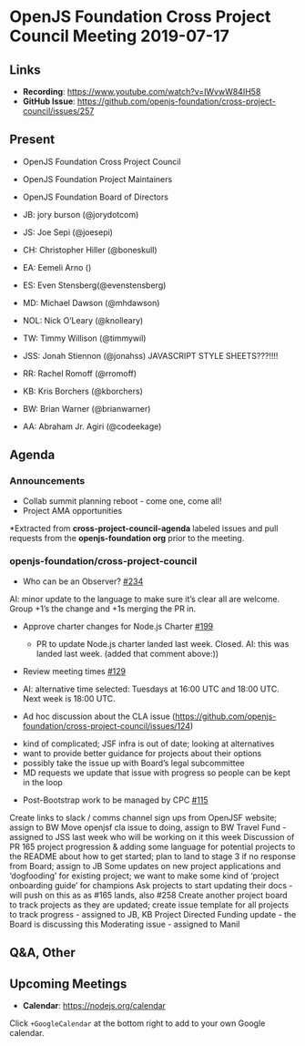 # OpenJS Foundation Cross Project Council Meeting 2019-07-17

## Links

* **Recording**:  https://www.youtube.com/watch?v=IWvwW84IH58
* **GitHub Issue**: https://github.com/openjs-foundation/cross-project-council/issues/257

## Present

* OpenJS Foundation Cross Project Council
* OpenJS Foundation Project Maintainers
* OpenJS Foundation Board of Directors

* JB: jory burson (@jorydotcom)
* JS: Joe Sepi (@joesepi)
* CH: Christopher Hiller (@boneskull)
* EA: Eemeli Arno ()
* ES: Even Stensberg(@evenstensberg)
* MD: Michael Dawson (@mhdawson)
* NOL: Nick O’Leary (@knolleary)
* TW: Timmy Willison (@timmywil)
* JSS: Jonah Stiennon (@jonahss) JAVASCRIPT STYLE SHEETS???!!!!
* RR: Rachel Romoff (@rromoff)
* KB: Kris Borchers (@kborchers)
* BW: Brian Warner (@brianwarner)
* AA: Abraham Jr. Agiri (@codeekage) 

## Agenda

### Announcements

* Collab summit planning reboot - come one, come all! 
* Project AMA opportunities
 
*Extracted from **cross-project-council-agenda** labeled issues and pull requests from the **openjs-foundation org** prior to the meeting.

### openjs-foundation/cross-project-council

* Who can be an Observer? [#234](https://github.com/openjs-foundation/cross-project-council/issues/234)

AI: minor update to the language to make sure it’s clear all are welcome. Group +1’s the change and +1s merging the PR in.

* Approve charter changes for Node.js Charter [#199](https://github.com/openjs-foundation/cross-project-council/issues/199)
  * PR to update Node.js charter landed last week.  Closed.
AI: this was landed last week. (added that comment above:))

* Review meeting times [#129](https://github.com/openjs-foundation/cross-project-council/issues/129)

* AI: alternative time selected: Tuesdays at 16:00 UTC and 18:00 UTC. Next week is 18:00 UTC.

* Ad hoc discussion about the CLA issue (https://github.com/openjs-foundation/cross-project-council/issues/124)

- kind of complicated; JSF infra is out of date; looking at alternatives
- want to provide better guidance for projects about their options
- possibly take the issue up with Board’s legal subcommittee
- MD requests we update that issue with progress so people can be kept in the loop

* Post-Bootstrap work to be managed by CPC [#115](https://github.com/openjs-foundation/cross-project-council/issues/115)

Create links to slack / comms channel sign ups from OpenJSF website; assign to BW
Move openjsf cla issue to doing, assign to BW
Travel Fund - assigned to JSS last week who will be working on it this week
Discussion of PR 165 project progression & adding some language for potential projects to the README about how to get started; plan to land to stage 3 if no response from Board; assign to JB
Some updates on new project applications and ‘dogfooding’ for existing project; we want to make some kind of ‘project onboarding guide’ for champions
Ask projects to start updating their docs - will push on this as as #165 lands, also #258
Create another project board to track projects as they are updated; create issue template for all projects to track progress - assigned to JB, KB
Project Directed Funding update - the Board is discussing this 
Moderating issue - assigned to Manil

## Q&A, Other

## Upcoming Meetings

* **Calendar**: https://nodejs.org/calendar

Click `+GoogleCalendar` at the bottom right to add to your own Google calendar.



